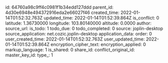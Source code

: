 

id: 64760a98c9ff4c0981f1b34edd127ddd
parent_id: 4d30e6948e494372916eda2e66027f46
created_time: 2022-01-14T01:52:32.763Z
updated_time: 2022-01-14T01:52:39.864Z
is_conflict: 0
latitude: 1.36730000
longitude: 103.80140000
altitude: 0.0000
author: 
source_url: 
is_todo: 1
todo_due: 0
todo_completed: 0
source: joplin-desktop
source_application: net.cozic.joplin-desktop
application_data: 
order: 0
user_created_time: 2022-01-14T01:52:32.763Z
user_updated_time: 2022-01-14T01:52:39.864Z
encryption_cipher_text: 
encryption_applied: 0
markup_language: 1
is_shared: 0
share_id: 
conflict_original_id: 
master_key_id: 
type_: 1